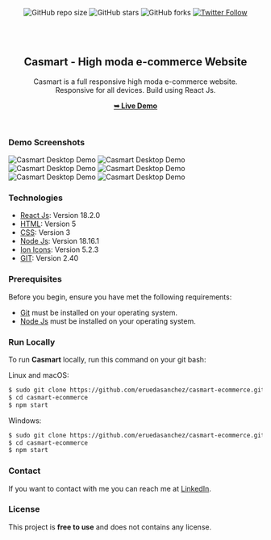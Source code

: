 <div align="center">
  
  ![GitHub repo size](https://img.shields.io/github/repo-size/eruedasanchez/casmart-ecommerce)
  ![GitHub stars](https://img.shields.io/github/stars/eruedasanchez/casmart-ecommerce?style=social)
  ![GitHub forks](https://img.shields.io/github/forks/eruedasanchez/casmart-ecommerce?style=social)
  [![Twitter Follow](https://img.shields.io/twitter/follow/RSanchez_Eze?style=social)](https://twitter.com/intent/follow?screen_name=RSanchez_Eze)
  

  <br />
  <br />

  <h2 align="center">Casmart - High moda e-commerce Website</h2>

  Casmart is a full responsive high moda e-commerce website. <br/>Responsive for all devices. Build using React Js.

  <a href="https://casmart-moda-ecommerce.vercel.app/"><strong>➥ Live Demo</strong></a>

</div>

<br />

### Demo Screenshots

![Casmart Desktop Demo](https://i.postimg.cc/Mpng5zc0/readme-01.jpg "Casmart Demo")
![Casmart Desktop Demo](https://i.postimg.cc/htN63Nxk/readme-02.jpg "Casmart Demo")
![Casmart Desktop Demo](https://i.postimg.cc/hGjNjXm2/readme-item.jpg "Casmart Demo")
![Casmart Desktop Demo](https://i.postimg.cc/tgMwV9tp/readme-cart.jpg "Casmart Demo")
![Casmart Desktop Demo](https://i.postimg.cc/RFJ872Xf/readme-checkout.jpg "Casmart Demo")
![Casmart Desktop Demo](https://i.postimg.cc/RZGj47W3/readme-congrats.jpg "Casmart Demo")

### Technologies

* [React Js](): Version 18.2.0
* [HTML](): Version 5 
* [CSS](): Version 3
* [Node Js](): Version 18.16.1
* [Ion Icons](): Version 5.2.3
* [GIT](): Version 2.40

### Prerequisites

Before you begin, ensure you have met the following requirements:

* [Git](https://git-scm.com/downloads "Download Git") must be installed on your operating system.
* [Node Js](https://nodejs.org/es/download "Download Node Js") must be installed on your operating system.

### Run Locally

To run **Casmart** locally, run this command on your git bash:

Linux and macOS:

```bash
$ sudo git clone https://github.com/eruedasanchez/casmart-ecommerce.git
$ cd casmart-ecommerce
$ npm start
```

Windows:

```bash
$ sudo git clone https://github.com/eruedasanchez/casmart-ecommerce.git
$ cd casmart-ecommerce
$ npm start
```

### Contact

If you want to contact with me you can reach me at [LinkedIn](https://www.linkedin.com/in/e-ruedasanchez/).

### License

This project is **free to use** and does not contains any license.